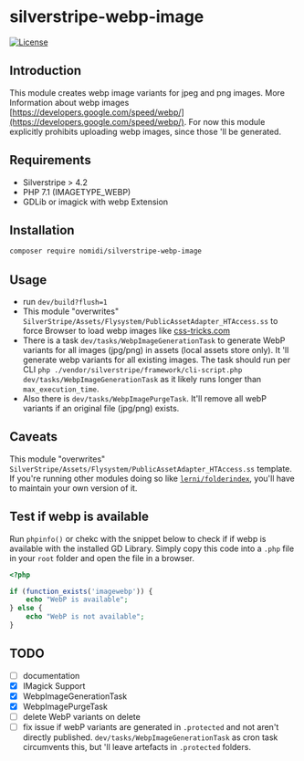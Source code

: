 # silverstripe-webp-image
[![License](https://poser.pugx.org/nomidi/silverstripe-webp-image/license)](https://packagist.org/packages/nomidi/silverstripe-webp-image)


## Introduction
This module creates webp image variants for jpeg and png images. More Information about webp images [https://developers.google.com/speed/webp/](https://developers.google.com/speed/webp/). For now this module explicitly prohibits uploading webp images, since those 'll be generated.

## Requirements
- Silverstripe > 4.2
- PHP 7.1 (IMAGETYPE_WEBP)
- GDLib or imagick with webp Extension


## Installation

```sh
composer require nomidi/silverstripe-webp-image
```


## Usage
- run `dev/build?flush=1`
- This module "overwrites" `SilverStripe/Assets/Flysystem/PublicAssetAdapter_HTAccess.ss` to force Browser to load webp images like [css-tricks.com](https://css-tricks.com/using-webp-images/)
- There is a task `dev/tasks/WebpImageGenerationTask` to generate WebP variants for all images (jpg/png) in assets (local assets store only). It 'll generate webp variants for all existing images. The task should run per CLI `php ./vendor/silverstripe/framework/cli-script.php dev/tasks/WebpImageGenerationTask` as it likely runs longer than `max_execution_time`.
- Also there is `dev/tasks/WebpImagePurgeTask`. It'll remove all webP variants if an original file (jpg/png) exists.


## Caveats
This module "overwrites" `SilverStripe/Assets/Flysystem/PublicAssetAdapter_HTAccess.ss` template. If you're running other modules doing so like [`lerni/folderindex`](https://github.com/lerni/folderindex), you'll have to maintain your own version of it.


## Test if webp is available
Run `phpinfo()` or chekc with the snippet below to check if if webp is available with the installed GD Library. Simply copy this code into a `.php` file in your `root` folder and open the file in a browser.
```php
<?php

if (function_exists('imagewebp')) {
    echo "WebP is available";
} else {
    echo "WebP is not available";
}
```


## TODO
- [ ] documentation
- [x] IMagick Support
- [x] WebpImageGenerationTask
- [x] WebpImagePurgeTask
- [ ] delete WebP variants on delete
- [ ] fix issue if webP variants are generated in `.protected` and not aren't directly published. `dev/tasks/WebpImageGenerationTask` as cron task circumvents this, but 'll leave artefacts in `.protected` folders.
